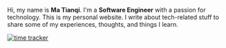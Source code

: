 Hi, my name is **Ma Tianqi**. I'm a **Software Engineer** with a passion for technology. This is my personal website. I write about tech-related stuff to share some of my experiences, thoughts, and things I learn.

[![time tracker](https://wakatime.com/badge/github/tqma113/me.svg)](https://wakatime.com/badge/github/tqma113/me)
